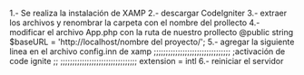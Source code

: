 1.- Se realiza la instalación de XAMP
2.- descargar CodeIgniter
3.- extraer los archivos y renombrar la carpeta con el nombre del prollecto
4.- modificar el archivo App.php con la ruta de nuestro prollecto
    @public string $baseURL = 'http://localhost/nombre del proyecto/';
5.- agregar la siguiente linea en el archivo config.inn de xamp
    ;;;;;;;;;;;;;;;;;;;;;;;;;;;;;;;;
    ;activación de code ignite    ;;
    ;;;;;;;;;;;;;;;;;;;;;;;;;;;;;;;;
    extension = intl
6.- reiniciar el servidor